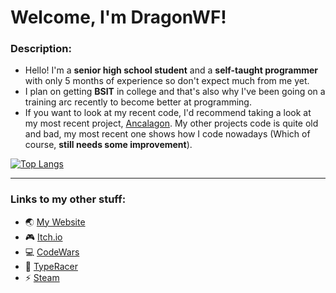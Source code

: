 # Welcome, I'm DragonWF!

### Description:
- Hello! I'm a **senior high school student** and a **self-taught programmer** with only 5 months of experience so don't expect much from me yet.
- I plan on getting **BSIT** in college and that's also why I've been going on a training arc recently to become better at programming.
- If you want to look at my recent code, I'd recommend taking a look at my most recent project, [Ancalagon](https://github.com/DragunWF/Ancalagon). My other
  projects code is quite old and bad, my most recent one shows how I code nowadays (Which of course, **still needs some improvement**).

[![Top Langs](https://github-readme-stats.vercel.app/api/top-langs/?username=DragunWF&layout=compact&theme=merko)](https://github.com/anuraghazra/github-readme-stats)

---

### Links to my other stuff:
- :earth_asia: [My Website](https://dragonwf.netlify.app/) 
- :video_game: [Itch.io](https://dragonwf.itch.io/) 
- :computer: [CodeWars](https://www.codewars.com/users/DragonWF) 
- :checkered_flag: [TypeRacer](https://data.typeracer.com/pit/profile?user=dragonwf) 
- :zap: [Steam](https://steamcommunity.com/profiles/76561198201145658)
